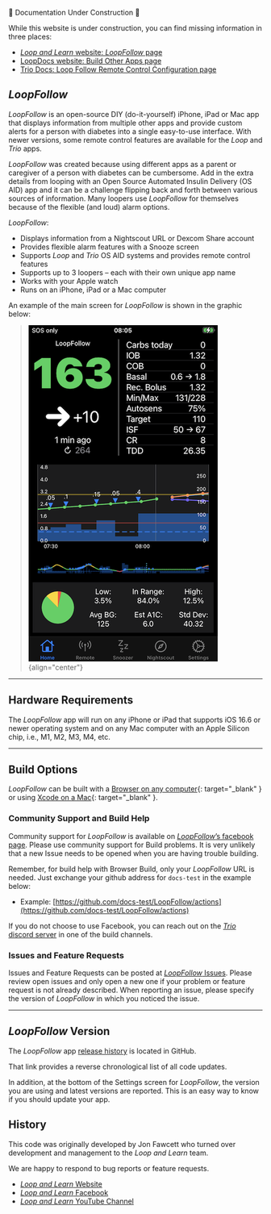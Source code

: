 
🚧 Documentation Under Construction 🚧

<!--todo-->
<!--Notes: be sure to add this info

-->

While this website is under construction, you can find missing information in three places:

* [*Loop and Learn* website: *LoopFollow* page](https://www.loopandlearn.org/loop-follow/)
* [LoopDocs website: Build Other Apps page](https://loopkit.github.io/loopdocs/browser/other-apps/)
* [Trio Docs: Loop Follow Remote Control Configuration page](https://triodocs.org/configuration/settings/features/remote-control/)

## *LoopFollow* 

*LoopFollow* is an open-source DIY (do-it-yourself) iPhone, iPad or Mac app that displays information from multiple other apps and provide custom alerts for a person with diabetes into a single easy-to-use interface. With newer versions, some remote control features are available for the *Loop* and *Trio* apps.

*LoopFollow* was created because using different apps as a parent or caregiver of a person with diabetes can be cumbersome. 
Add in the extra details from looping with an Open Source Automated Insulin Delivery (OS AID) app 
and it can be a challenge flipping back and forth between various sources of information. 
Many loopers use *LoopFollow* for themselves because of the flexible (and loud) alarm options.

*LoopFollow*:

* Displays information from a Nightscout URL or Dexcom Share account
* Provides flexible alarm features with a Snooze screen
* Supports *Loop* and *Trio* OS AID systems and provides remote control features
* Supports up to 3 loopers – each with their own unique app name
* Works with your Apple watch
* Runs on an iPhone, iPad or a Mac computer

An example of the main screen for *LoopFollow* is shown in the graphic below:

> ![example of main screen for *LoopFollow*](img/loopfollow-main-screen.png)
{align="center"}

- - -

## Hardware Requirements

The *LoopFollow* app will run on any iPhone or iPad that supports iOS 16.6 or newer operating system and on any Mac computer with an Apple Silicon chip, i.e., M1, M2, M3, M4, etc.

- - -

## Build Options

*LoopFollow* can be built with a [Browser on any computer](build/build-options.md#building-options){: target="_blank" } or using [Xcode on a Mac](build/build-options.md#build-loopfollow-script-for-mac-xcode){: target="_blank" }.

### Community Support and Build Help

Community support for *LoopFollow* is available on [*LoopFollow*’s facebook page](https://www.facebook.com/groups/loopfollowlnl). Please use community support for Build problems. It is very unlikely that a new Issue needs to be opened when you are having trouble building. 

Remember, for build help with Browser Build, only your *LoopFollow* URL is needed. Just exchange your github address for `docs-test` in the example below:

* Example: [https://github.com/docs-test/LoopFollow/actions](https://github.com/docs-test/LoopFollow/actions)

If you do not choose to use Facebook, you can reach out on the [*Trio* discord server](https://discord.gg/FnwFEFUwXE) in one of the build channels.

### Issues and Feature Requests

Issues and Feature Requests can be posted at [*LoopFollow* Issues](https://github.com/loopandlearn/LoopFollow/issues). Please review open issues and only open a new one if your problem or feature request is not already described. When reporting an issue, please specify the version of *LoopFollow* in which you noticed the issue.

- - -

## *LoopFollow* Version

The *LoopFollow* app [release history](https://github.com/loopandlearn/LoopFollow/releases) is located in GitHub.

That link provides a reverse chronological list of all code updates.

In addition, at the bottom of the Settings screen for *LoopFollow*, the version you are using and latest versions are reported. This is an easy way to know if you should update your app.

## History

This code was originally developed by Jon Fawcett who turned over development and management to the *Loop and Learn* team. 

We are happy to respond to bug reports or feature requests.

* [*Loop and Learn* Website](https://loopandlearn.org)
* [*Loop and Learn* Facebook](https://www.facebook.com/groups/LOOPandLEARN)
* [*Loop and Learn* YouTube Channel](https://www.youtube.com/c/loopandlearn)

